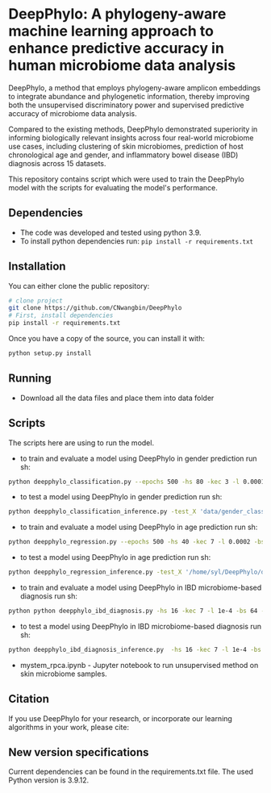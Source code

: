 # DeepPhylo: A phylogeny-aware machine learning approach to enhance predictive accuracy in human microbiome data analysis

 DeepPhylo, a method that employs phylogeny-aware amplicon embeddings to integrate abundance and phylogenetic information, thereby improving both the unsupervised discriminatory power and supervised predictive accuracy of microbiome data analysis. 

Compared to the existing methods, DeepPhylo demonstrated superiority in informing biologically relevant insights across four real-world microbiome use cases, including clustering of skin microbiomes, prediction of host chronological age and gender, and inflammatory bowel disease (IBD) diagnosis across 15 datasets.

This repository contains script which were used to train the DeepPhylo model with the scripts for evaluating the model's performance.

## Dependencies
* The code was developed and tested using python 3.9.
* To install python dependencies run:
  `pip install -r requirements.txt`

## Installation
You can either clone the public repository:

```bash
# clone project
git clone https://github.com/CNwangbin/DeepPhylo
# First, install dependencies
pip install -r requirements.txt
```

Once you have a copy of the source, you can install it with:

```bash
python setup.py install
```

## Running
* Download all the data files and place them into data folder


## Scripts
The scripts here are using to run the model.

- to train and evaluate a model using DeepPhylo in gender prediction run sh: 
```bash
python deepphylo_classification.py --epochs 500 -hs 80 -kec 3 -l 0.0001 -bs 32 -kep 7 -act relu 
```

- to test a model using DeepPhylo in gender prediction run sh: 
```bash
python deepphylo_classification_inference.py -test_X 'data/gender_classification/X_test.npy' -test_Y 'data/gender_classification/Y_test.npy'  -hs 80 -kec 3 -l 0.0001 -bs 32 -kep 7 -act relu 
```

- to train and evaluate a model using DeepPhylo in age prediction run sh: 
```bash
python deepphylo_regression.py --epochs 500 -hs 40 -kec 7 -l 0.0002 -bs 8 -kep 7 -act tanh
```

- to test a model using DeepPhylo in age prediction run sh: 
```bash
python deepphylo_regression_inference.py -test_X '/home/syl/DeepPhylo/data/age_regression/X_test.npy' -test_Y 'data/age_regression/Y_test.npy' -hs 40 -kec 7 -l 0.0002 -bs 8 -kep 7 -act tanh
```

- to train and evaluate a model using DeepPhylo in IBD microbiome-based diagnosis run sh: 
```bash
python python deepphylo_ibd_diagnosis.py -hs 16 -kec 7 -l 1e-4 -bs 64 -kep 2 -act sigmoid -d 0.2
```

- to test a model using DeepPhylo in IBD microbiome-based diagnosis run sh: 
```bash
python deepphylo_ibd_diagnosis_inference.py  -hs 16 -kec 7 -l 1e-4 -bs 64 -kep 2 -d 0.2 -p 0.0 -act 'sigmoid'
```

* mystem_rpca.ipynb - Jupyter notebook to run unsupervised method on skin microbiome samples.

## Citation

If you use DeepPhylo for your research, or incorporate our learning algorithms in your work, please cite:



## New version specifications
Current dependencies can be found in the requirements.txt file.
The used Python version is 3.9.12.
